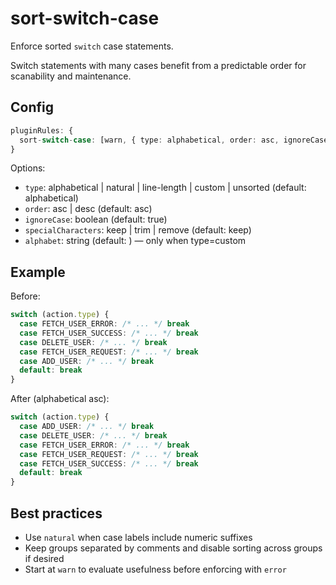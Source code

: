 # sort-switch-case

Enforce sorted `switch` case statements.

Switch statements with many cases benefit from a predictable order for scanability and maintenance.

## Config

```ts
pluginRules: {
  sort-switch-case: [warn, { type: alphabetical, order: asc, ignoreCase: true }],
}
```

Options:

- `type`: alphabetical | natural | line-length | custom | unsorted (default: alphabetical)
- `order`: asc | desc (default: asc)
- `ignoreCase`: boolean (default: true)
- `specialCharacters`: keep | trim | remove (default: keep)
- `alphabet`: string (default: ) — only when type=custom

## Example

Before:

```ts
switch (action.type) {
  case FETCH_USER_ERROR: /* ... */ break
  case FETCH_USER_SUCCESS: /* ... */ break
  case DELETE_USER: /* ... */ break
  case FETCH_USER_REQUEST: /* ... */ break
  case ADD_USER: /* ... */ break
  default: break
}
```

After (alphabetical asc):

```ts
switch (action.type) {
  case ADD_USER: /* ... */ break
  case DELETE_USER: /* ... */ break
  case FETCH_USER_ERROR: /* ... */ break
  case FETCH_USER_REQUEST: /* ... */ break
  case FETCH_USER_SUCCESS: /* ... */ break
  default: break
}
```

## Best practices

- Use `natural` when case labels include numeric suffixes
- Keep groups separated by comments and disable sorting across groups if desired
- Start at `warn` to evaluate usefulness before enforcing with `error`
